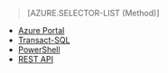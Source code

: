 > [AZURE.SELECTOR-LIST (Method)]
- [Azure Portal](/documentation/articles/sql-database-configure-firewall-settings)
- [Transact-SQL](/documentation/articles/sql-database-configure-firewall-settings-tsql)
- [PowerShell](/documentation/articles/sql-database-configure-firewall-settings-powershell)
- [REST API](/documentation/articles/sql-database-configure-firewall-settings-rest)

<!---HONumber=Mooncake_1207_2015-->
